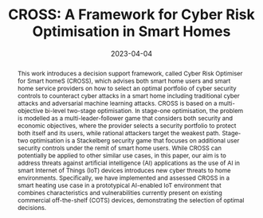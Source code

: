 ---
title: "CROSS: A Framework for Cyber Risk Optimisation in Smart Homes"
abstract: "This work introduces a decision support framework, called Cyber Risk Optimiser for Smart homeS (CROSS), which advises both smart home users and smart home service providers on how to select an optimal portfolio of cyber security controls to counteract cyber attacks in a smart home including traditional cyber attacks and adversarial machine learning attacks. CROSS is based on a multi-objective bi-level two-stage optimisation. In stage-one optimisation, the problem is modelled as a multi-leader-follower game that considers both security and economic objectives, where the provider selects a security portfolio to protect both itself and its users, while rational attackers target the weakest path. Stage-two optimisation is a Stackelberg security game that focuses on additional user security controls under the remit of smart home users. While CROSS can potentially be applied to other similar use cases, in this paper, our aim is to address threats against artificial intelligence (AI) applications as the use of AI in smart Internet of Things (IoT) devices introduces new cyber threats to home environments. Specifically, we have implemented and assessed CROSS in a smart heating use case in a prototypical AI-enabled IoT environment that combines characteristics and vulnerabilities currently present on existing commercial off-the-shelf (COTS) devices, demonstrating the selection of optimal decisions."
collection: publications
permalink: /publication/zhang2023cross
date: 2023-04-04
venue: 'Computers & Security'
paperurl: '/files/pdf/papers/CROSS A Framework for Cyber Risk Optimisation in Smart Homes.pdf'
# link: ''
citation: 'Yunxiao Zhang and Pasquale Malacaria and George Loukas and Emmanouil Panaousis (2023). &quot;CROSS: A Framework for Cyber Risk Optimisation in Smart Homes.&quot;
    <i>Computers & Security</i> <br> 
    <span style="color:#2979ab;">(JCR 2021: 5.105, CiteScore: 10.1)</span>'
---